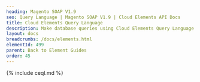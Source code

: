 ```yaml
---
heading: Magento SOAP V1.9
seo: Query Language | Magento SOAP V1.9 | Cloud Elements API Docs
title: Cloud Elements Query Language
description: Make database queries using Cloud Elements Query Language.
layout: docs
breadcrumbs: /docs/elements.html
elementId: 499
parent: Back to Element Guides
order: 45
---
```


{% include ceql.md %}
